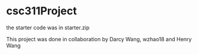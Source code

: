 ﻿# csc311Project
the starter code was in starter.zip

This project was done in collaboration by Darcy Wang, wzhao18 and Henry Wang
